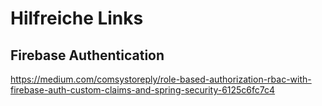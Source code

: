 # Hilfreiche Links
## Firebase Authentication
https://medium.com/comsystoreply/role-based-authorization-rbac-with-firebase-auth-custom-claims-and-spring-security-6125c6fc7c4